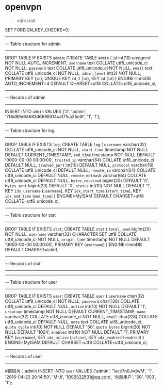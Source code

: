 # openvpn
>sql script

SET FOREIGN_KEY_CHECKS=0;
-- ----------------------------
-- Table structure for admin
-- ----------------------------
DROP TABLE IF EXISTS `admin`;
CREATE TABLE `admin` (
  `id` int(10) unsigned NOT NULL AUTO_INCREMENT,
  `username` text COLLATE utf8_unicode_ci NOT NULL,
  `password` text COLLATE utf8_unicode_ci NOT NULL,
  `email` text COLLATE utf8_unicode_ci NOT NULL,
  `admin_level` int(2) NOT NULL,
  PRIMARY KEY (`id`),
  UNIQUE KEY `id_2` (`id`),
  KEY `id` (`id`)
) ENGINE=InnoDB AUTO_INCREMENT=4 DEFAULT CHARSET=utf8 COLLATE=utf8_unicode_ci;

-- ----------------------------
-- Records of admin
-- ----------------------------
INSERT INTO `admin` VALUES ('3', 'admin', '7f8d89e94683d6899314ca17fca35c6f', '1', '1');

-- ----------------------------
-- Table structure for log
-- ----------------------------
DROP TABLE IF EXISTS `log`;
CREATE TABLE `log` (
  `username` varchar(32) COLLATE utf8_unicode_ci NOT NULL,
  `start_time` timestamp NOT NULL DEFAULT CURRENT_TIMESTAMP,
  `end_time` timestamp NOT NULL DEFAULT '0000-00-00 00:00:00',
  `trusted_ip` varchar(64) COLLATE utf8_unicode_ci DEFAULT NULL,
  `trusted_port` int(10) DEFAULT NULL,
  `protocol` varchar(16) COLLATE utf8_unicode_ci DEFAULT NULL,
  `remote_ip` varchar(64) COLLATE utf8_unicode_ci DEFAULT NULL,
  `remote_netmask` varchar(64) COLLATE utf8_unicode_ci DEFAULT NULL,
  `bytes_received` bigint(20) DEFAULT '0',
  `bytes_sent` bigint(20) DEFAULT '0',
  `status` int(10) NOT NULL DEFAULT '1',
  KEY `idx_username` (`username`),
  KEY `idx_start_time` (`start_time`),
  KEY `idx_end_time` (`end_time`)
) ENGINE=MyISAM DEFAULT CHARSET=utf8 COLLATE=utf8_unicode_ci;


-- ----------------------------
-- Table structure for stat
-- ----------------------------
DROP TABLE IF EXISTS `stat`;
CREATE TABLE `stat` (
  `total_used` bigint(20) NOT NULL,
  `username` varchar(32) CHARACTER SET utf8 COLLATE utf8_unicode_ci NOT NULL,
  `origin_time` timestamp NOT NULL DEFAULT '0000-00-00 00:00:00',
  PRIMARY KEY (`username`)
) ENGINE=InnoDB DEFAULT CHARSET=latin1;

-- ----------------------------
-- Records of stat
-- ----------------------------

-- ----------------------------
-- Table structure for user
-- ----------------------------
DROP TABLE IF EXISTS `user`;
CREATE TABLE `user` (
  `username` char(32) COLLATE utf8_unicode_ci NOT NULL,
  `password` char(128) COLLATE utf8_unicode_ci DEFAULT NULL,
  `active` int(10) NOT NULL DEFAULT '1',
  `creation` timestamp NOT NULL DEFAULT CURRENT_TIMESTAMP,
  `name` varchar(32) COLLATE utf8_unicode_ci NOT NULL,
  `email` char(128) COLLATE utf8_unicode_ci DEFAULT NULL,
  `note` text COLLATE utf8_unicode_ci,
  `quota_cycle` int(10) NOT NULL DEFAULT '30',
  `quota_bytes` bigint(20) NOT NULL DEFAULT '1024',
  `enabled` int(10) NOT NULL DEFAULT '1',
  PRIMARY KEY (`username`),
  KEY `idx_active` (`active`),
  KEY `idx_enabled` (`enabled`)
) ENGINE=MyISAM DEFAULT CHARSET=utf8 COLLATE=utf8_unicode_ci;

-- ----------------------------
-- Records of user
-- ----------------------------
#密码为：admin
INSERT INTO `user` VALUES ('admin', '1ucc7n0Jvdv/M', '1', '2016-04-23 20:14:59', 'Mr.li', '1099532501@qq.com', '内测用户', '30', '900', '1');

